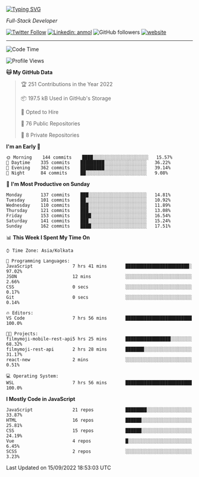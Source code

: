 [![Typing SVG](https://readme-typing-svg.herokuapp.com?lines=HI%2C+I'm+Tonal;I'm+a+MEVN+Stack+Developer)](https://git.io/typing-svg)

<p><em>Full-Stack Developer</em></p>

[![Twitter Follow](https://img.shields.io/twitter/follow/tonalmathew?style=flat)](https://twitter.com/intent/follow?screen_name=tonalmathew)
[![Linkedin: anmol](https://img.shields.io/badge/tonal-mathew?style=flat-square&logo=Linkedin&logoColor=white&link=https://www.linkedin.com/in/tonal-mathew/)](https://www.linkedin.com/in/tonal-mathew/)
![GitHub followers](https://img.shields.io/github/followers/tonalmathew?label=Follow&style=social)
[![website](https://img.shields.io/badge/Website-46a2f1.svg?&style=flat-square&logo=Google-Chrome&logoColor=white&link=http://tonalmathew.github.io/)](http://tonalmathew.github.io/)

---
<!--START_SECTION:waka-->
![Code Time](http://img.shields.io/badge/Code%20Time-720%20hrs%2053%20mins-blue)

![Profile Views](http://img.shields.io/badge/Profile%20Views-1-blue)

**🐱 My GitHub Data** 

> 🏆 251 Contributions in the Year 2022
 > 
> 📦 197.5 kB Used in GitHub's Storage 
 > 
> 💼 Opted to Hire
 > 
> 📜 76 Public Repositories 
 > 
> 🔑 8 Private Repositories  
 > 
**I'm an Early 🐤** 

```text
🌞 Morning    144 commits    ████░░░░░░░░░░░░░░░░░░░░░   15.57% 
🌆 Daytime    335 commits    █████████░░░░░░░░░░░░░░░░   36.22% 
🌃 Evening    362 commits    █████████░░░░░░░░░░░░░░░░   39.14% 
🌙 Night      84 commits     ██░░░░░░░░░░░░░░░░░░░░░░░   9.08%

```
📅 **I'm Most Productive on Sunday** 

```text
Monday       137 commits    ███░░░░░░░░░░░░░░░░░░░░░░   14.81% 
Tuesday      101 commits    ██░░░░░░░░░░░░░░░░░░░░░░░   10.92% 
Wednesday    110 commits    ███░░░░░░░░░░░░░░░░░░░░░░   11.89% 
Thursday     121 commits    ███░░░░░░░░░░░░░░░░░░░░░░   13.08% 
Friday       153 commits    ████░░░░░░░░░░░░░░░░░░░░░   16.54% 
Saturday     141 commits    ███░░░░░░░░░░░░░░░░░░░░░░   15.24% 
Sunday       162 commits    ████░░░░░░░░░░░░░░░░░░░░░   17.51%

```


📊 **This Week I Spent My Time On** 

```text
⌚︎ Time Zone: Asia/Kolkata

💬 Programming Languages: 
JavaScript               7 hrs 41 mins       ████████████████████████░   97.02% 
JSON                     12 mins             ░░░░░░░░░░░░░░░░░░░░░░░░░   2.66% 
CSS                      0 secs              ░░░░░░░░░░░░░░░░░░░░░░░░░   0.17% 
Git                      0 secs              ░░░░░░░░░░░░░░░░░░░░░░░░░   0.14%

🔥 Editors: 
VS Code                  7 hrs 56 mins       █████████████████████████   100.0%

🐱‍💻 Projects: 
filmymoji-mobile-rest-api5 hrs 25 mins       █████████████████░░░░░░░░   68.32% 
filmymoji-rest-api       2 hrs 28 mins       ███████░░░░░░░░░░░░░░░░░░   31.17% 
react-new                2 mins              ░░░░░░░░░░░░░░░░░░░░░░░░░   0.51%

💻 Operating System: 
WSL                      7 hrs 56 mins       █████████████████████████   100.0%

```

**I Mostly Code in JavaScript** 

```text
JavaScript               21 repos            ████████░░░░░░░░░░░░░░░░░   33.87% 
HTML                     16 repos            ██████░░░░░░░░░░░░░░░░░░░   25.81% 
CSS                      15 repos            ██████░░░░░░░░░░░░░░░░░░░   24.19% 
Vue                      4 repos             █░░░░░░░░░░░░░░░░░░░░░░░░   6.45% 
SCSS                     2 repos             ░░░░░░░░░░░░░░░░░░░░░░░░░   3.23%

```



 Last Updated on 15/09/2022 18:53:03 UTC
<!--END_SECTION:waka-->
